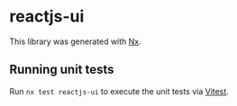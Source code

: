 # reactjs-ui

This library was generated with [Nx](https://nx.dev).

## Running unit tests

Run `nx test reactjs-ui` to execute the unit tests via [Vitest](https://vitest.dev/).
